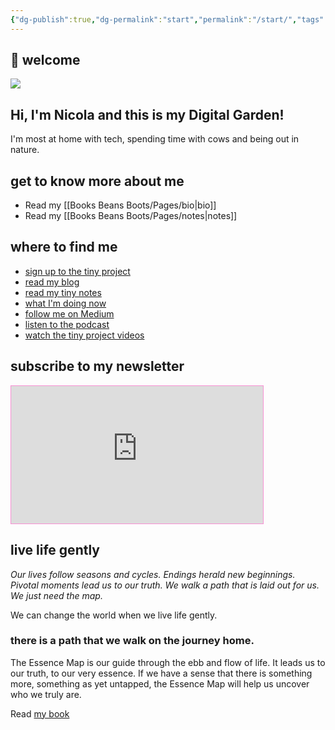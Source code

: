 ```yaml
---
{"dg-publish":true,"dg-permalink":"start","permalink":"/start/","tags":"gardenEntry"}
---
```



## 🌳 welcome

![](https://source.unsplash.com/O2fAWP7uDSQ/1900x1200)

## Hi, I'm Nicola and this is my Digital Garden!

I'm most at home with tech, spending time with cows and being out in nature. 

## get to know more about me

- Read my [[Books Beans Boots/Pages/bio\|bio]]
- Read my [[Books Beans Boots/Pages/notes\|notes]]

## where to find me

- [sign up to the tiny project](https://booksbeansboots.substack.com/s/the-tiny-project)
- [read my blog](https://booksbeansboots.bearblog.dev/)
- [read my tiny notes](https://tiny.montaigne.io/)
- [what I'm doing now](https://nicolafisherwriter.co.uk/now)
- [follow me on Medium](https://booksbeansboots.medium.com/)
- [listen to the podcast](https://anchor.fm/thetinyproject)
- [watch the tiny project videos](https://www.youtube.com/channel/UCEvkRpLVmA_-nP3AxGdJn7g)

## subscribe to my newsletter

<iframe
scrolling="no"
style="width:80%!important;height:220px;border:1px #f790d3 solid !important"
src="https://buttondown.email/thetinyproject?as_embed=true"
></iframe>

## live life gently

*Our lives follow seasons and cycles. Endings herald new beginnings. Pivotal moments lead us to our truth. We walk a path that is laid out for us. We just need the map.*

We can change the world when we live life gently.

### there is a path that we walk on the journey home.

The Essence Map is our guide through the ebb and flow of life. It leads us to our truth, to our very essence. If we have a sense that there is something more, something as yet untapped, the Essence Map will help us uncover who we truly are.

Read [my book](https://booksbeansboots.co.uk/llgindex)






